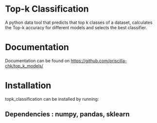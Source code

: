 # Top-k Classification

A python data tool that predicts that top k classes of a dataset, calculates the Top-k accuracy for different models and selects the best classifier.

# Documentation

Documentation can be found on https://github.com/priscilla-chk/top_k_models/

# Installation

topk_classification can be installed by running:

## Dependencies : numpy, pandas, sklearn
